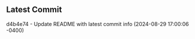 
## Latest Commit
d4b4e74 - Update README with latest commit info (2024-08-29 17:00:06 -0400) <Yunxi-Zhou>
